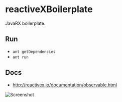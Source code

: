 reactiveXBoilerplate
====================

JavaRX boilerplate.

Run
---
- `ant getDependencies`
- `ant run`

Docs
----
- http://reactivex.io/documentation/observable.html

![Screenshot](http://grabs.lucasmouilleron.com/Screen%20Shot%202016-02-02%20at%2017.04.47.png)